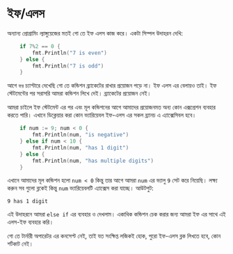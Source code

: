# ইফ/এলস

অন্যান্য প্রোগ্রামিং ল্যাঙ্গুয়েজের মতই গো তে ইফ এলস কাজ করে। একটা সিম্পল উদাহরন দেখি:

```go
    if 7%2 == 0 {
        fmt.Println("7 is even")
    } else {
        fmt.Println("7 is odd")
    }
```

আগে `ফর` চ্যাপ্টারে দেখেছি গো তে কন্ডিশন ব্র্যাকেটের রাখার প্রয়োজন পড়ে না। ইফ এলস এর বেলায়ও তাই। ইফ স্টেটমেন্টের পর সরাসরি আমরা কন্ডিশন লিখে দেই। ব্র্যাকেটের প্রয়োজন নেই।

আমরা চাইলে ইফ স্টেটমেন্ট এর পর এবং মূল কন্ডিশনের আগে আমাদের প্রয়োজনমত অন্য কোন এক্সপ্রেশন ব্যবহার করতে পারি। এখানে ডিক্লেয়ার করা কোন ভ্যারিয়েবল ইফ-এলস এর সকল ব্র্যানচ এ এ্যাক্সেসিবল হবে।

```go
    if num := 9; num < 0 {
        fmt.Println(num, "is negative")
    } else if num < 10 {
        fmt.Println(num, "has 1 digit")
    } else {
        fmt.Println(num, "has multiple digits")
    }
```

এখানে আমাদের মূল কন্ডিশন হলো `num < 0` কিন্তু তার আগে আমরা `num` এর ভ্যালু `9` সেট করে নিয়েছি। লক্ষ্য করুন সব গুলো ব্লকেই কিন্তু `num` ভ্যারিয়েবলটি এ্যাক্সেস করা যাচ্ছে। আউটপুট:

```text
9 has 1 digit
```

এই উদাহরনে আমরা `else if` এর ব্যবহার ও দেখলাম। একাধিক কন্ডিশন চেক করার জন্য আমরা ইফ এর সাথে এই এলস-ইফ ব্যবহার করি।

গো তে টার্নারী অপারেটর এর কনসেপ্ট নেই, তাই যত সংক্ষিপ্ত লজিকই হোক, পুরো ইফ-এলস ব্লক লিখতে হবে, কোন শর্টকাট নেই।


